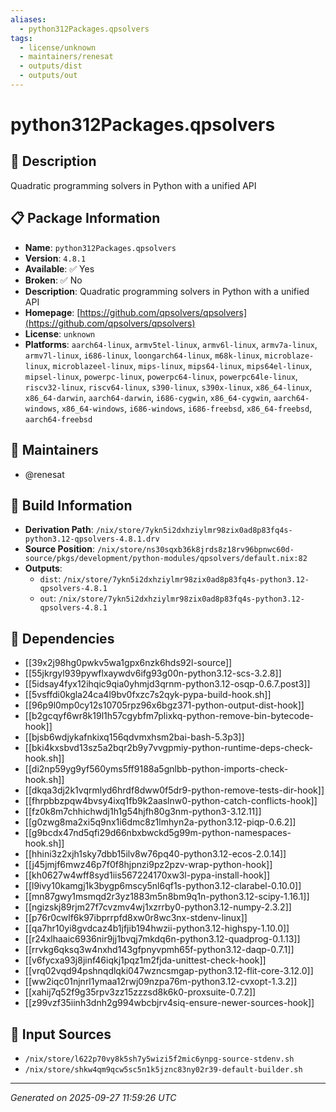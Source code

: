 ```yaml
---
aliases:
  - python312Packages.qpsolvers
tags:
  - license/unknown
  - maintainers/renesat
  - outputs/dist
  - outputs/out
---
```


# python312Packages.qpsolvers

## 📝 Description

Quadratic programming solvers in Python with a unified API

## 📋 Package Information

- **Name**: `python312Packages.qpsolvers`
- **Version**: `4.8.1`
- **Available**: ✅ Yes
- **Broken**: ✅ No
- **Description**: Quadratic programming solvers in Python with a unified API
- **Homepage**: [https://github.com/qpsolvers/qpsolvers](https://github.com/qpsolvers/qpsolvers)
- **License**: `unknown`
- **Platforms**: `aarch64-linux`, `armv5tel-linux`, `armv6l-linux`, `armv7a-linux`, `armv7l-linux`, `i686-linux`, `loongarch64-linux`, `m68k-linux`, `microblaze-linux`, `microblazeel-linux`, `mips-linux`, `mips64-linux`, `mips64el-linux`, `mipsel-linux`, `powerpc-linux`, `powerpc64-linux`, `powerpc64le-linux`, `riscv32-linux`, `riscv64-linux`, `s390-linux`, `s390x-linux`, `x86_64-linux`, `x86_64-darwin`, `aarch64-darwin`, `i686-cygwin`, `x86_64-cygwin`, `aarch64-windows`, `x86_64-windows`, `i686-windows`, `i686-freebsd`, `x86_64-freebsd`, `aarch64-freebsd`
## 👥 Maintainers

- @renesat


## 🔧 Build Information

- **Derivation Path**: `/nix/store/7ykn5i2dxhziylmr98zix0ad8p83fq4s-python3.12-qpsolvers-4.8.1.drv`
- **Source Position**: `/nix/store/ns30sqxb36k8jrds8z18rv96bpnwc60d-source/pkgs/development/python-modules/qpsolvers/default.nix:82`
- **Outputs**:
  - `dist`:  `/nix/store/7ykn5i2dxhziylmr98zix0ad8p83fq4s-python3.12-qpsolvers-4.8.1`
  - `out`:  `/nix/store/7ykn5i2dxhziylmr98zix0ad8p83fq4s-python3.12-qpsolvers-4.8.1`

## 🔗 Dependencies

- [[39x2j98hg0pwkv5wa1gpx6nzk6hds92l-source]]
- [[55jkrgyl939pywflxaywdv6ifg93g00n-python3.12-scs-3.2.8]]
- [[5idsay4fyx12ihqic9qia0yhmjd3qrnm-python3.12-osqp-0.6.7.post3]]
- [[5vsffdi0kgla24ca4l9bv0fxzc7s2qyk-pypa-build-hook.sh]]
- [[96p9l0mp0cy12s10705rpz96x6bgz371-python-output-dist-hook]]
- [[b2gcqyf6wr8k19l1h57cgybfm7plixkq-python-remove-bin-bytecode-hook]]
- [[bjsb6wdjykafnkixq156qdvmxhsm2bai-bash-5.3p3]]
- [[bki4kxsbvd13sz5a2bqr2b9y7vvgpmiy-python-runtime-deps-check-hook.sh]]
- [[di2np59yg9yf560yms5ff9188a5gnlbb-python-imports-check-hook.sh]]
- [[dkqa3dj2k1vqrmlyd6hrdf8dww0f5dr9-python-remove-tests-dir-hook]]
- [[fhrpbbzpqw4bvsy4ixq1fb9k2aaslnw0-python-catch-conflicts-hook]]
- [[fz0k8m7chhichwdj1h1g54hjfh80g3nm-python3-3.12.11]]
- [[g0zwg8ma2xi5q9nx1i6dmc8z1lmhyn2a-python3.12-piqp-0.6.2]]
- [[g9bcdx47nd5qfi29d66nbxbwckd5g99m-python-namespaces-hook.sh]]
- [[hhini3z2xjh1sky7dbb15ilv8w76pq40-python3.12-ecos-2.0.14]]
- [[j45jmjf6mwz46p7f0f8hjpnzi9pz2pzv-wrap-python-hook]]
- [[kh0627w4wff8syd1iis567224170xw3l-pypa-install-hook]]
- [[l9ivy10kamgj1k3bygp6mscy5nl6qf1s-python3.12-clarabel-0.10.0]]
- [[mn87gwy1msmqd2r3yz1883m5n8bm9q1n-python3.12-scipy-1.16.1]]
- [[ngizskj89rjm27f7cvzmv4wj1xzrrby0-python3.12-numpy-2.3.2]]
- [[p76r0cwlf6k97ibprrpfd8xw0r8wc3nx-stdenv-linux]]
- [[qa7hr10yi8gvdcaz4b1jfjib194hwzii-python3.12-highspy-1.10.0]]
- [[r24xlhaaic6936nir9jj1bvqj7mkdq6n-python3.12-quadprog-0.1.13]]
- [[rrvkg6qksq3w4nxhd143gfpnyvpmh65f-python3.12-daqp-0.7.1]]
- [[v6fycxa93j8jinf46iqkj1pqz1m2fjda-unittest-check-hook]]
- [[vrq02vqd94pshnqdlqki047wzncsmgap-python3.12-flit-core-3.12.0]]
- [[ww2iqc01njnrl1ymaa12rwj09nzpa76m-python3.12-cvxopt-1.3.2]]
- [[xahij7q52f9g35rpv3zz15zzzsd8k6k0-proxsuite-0.7.2]]
- [[z99vzf35iinh3dnh2g994wbcbjrv4siq-ensure-newer-sources-hook]]

## 📁 Input Sources

- `/nix/store/l622p70vy8k5sh7y5wizi5f2mic6ynpg-source-stdenv.sh`
- `/nix/store/shkw4qm9qcw5sc5n1k5jznc83ny02r39-default-builder.sh`

---
*Generated on 2025-09-27 11:59:26 UTC*
